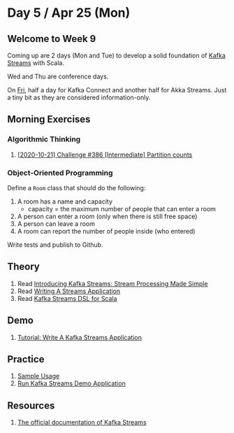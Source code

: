 # Day 5 / Apr 25 (Mon)

## Welcome to Week 9

Coming up are 2 days (Mon and Tue) to develop a solid foundation of [Kafka Streams](https://kafka.apache.org/31/documentation/streams/) with Scala.

Wed and Thu are conference days.

On [Fri](007.md), half a day for Kafka Connect and another half for Akka Streams. Just a tiny bit as they are considered information-only.

## Morning Exercises

### Algorithmic Thinking

1. [[2020-10-21] Challenge #386 [Intermediate] Partition counts](https://www.reddit.com/r/dailyprogrammer/comments/jfcuz5/20201021_challenge_386_intermediate_partition/)

### Object-Oriented Programming

Define a `Room` class that should do the following:

1. A room has a name and capacity
    * capacity = the maximum number of people that can enter a room
1. A person can enter a room (only when there is still free space)
1. A person can leave a room
1. A room can report the number of people inside (who entered)

Write tests and publish to Github.

## Theory

1. Read [Introducing Kafka Streams: Stream Processing Made Simple](https://www.confluent.io/blog/introducing-kafka-streams-stream-processing-made-simple/)
1. Read [Writing A Streams Application](https://kafka.apache.org/31/documentation/streams/developer-guide/write-streams.html)
1. Read [Kafka Streams DSL for Scala](https://kafka.apache.org/31/documentation/streams/developer-guide/dsl-api.html#scala-dsl)

## Demo

1. [Tutorial: Write A Kafka Streams Application](https://kafka.apache.org/31/documentation/streams/tutorial)

## Practice

1. [Sample Usage](https://kafka.apache.org/31/documentation/streams/developer-guide/dsl-api.html#scala-dsl-sample-usage)
1. [Run Kafka Streams Demo Application](https://kafka.apache.org/31/documentation/streams/quickstart)

## Resources

1. [The official documentation of Kafka Streams](https://kafka.apache.org/31/documentation/streams/)
